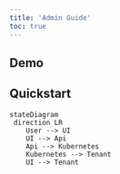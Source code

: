 ```yaml
---
title: 'Admin Guide'
toc: true
---
```

## Demo
## Quickstart
```mermaid
stateDiagram
 direction LR
    User --> UI
    UI --> Api
    Api --> Kubernetes
    Kubernetes --> Tenant
    UI --> Tenant
```